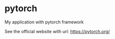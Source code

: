 # pytorch
My application with pytorch framework

See the official website with url: https://pytorch.org/
